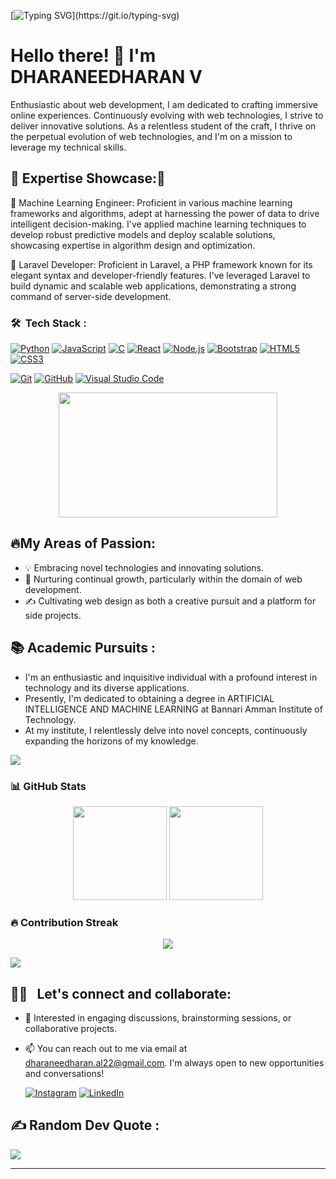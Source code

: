 [![Typing SVG](https://readme-typing-svg.herokuapp.com?size=24&width=600&lines=Welcome+To+My+GitHub+Profile!!!)](https://git.io/typing-svg)

<h1>Hello there! 👋 I'm DHARANEEDHARAN V </h1>

Enthusiastic about web development, I am dedicated to crafting immersive online experiences. Continuously evolving with web technologies, I strive to deliver innovative solutions. As a relentless student of the craft, I thrive on the perpetual evolution of web technologies, and I'm on a mission to leverage my technical skills.

## 🌟 Expertise Showcase:🌟

🔹 Machine Learning Engineer: Proficient in various machine learning frameworks and algorithms, adept at harnessing the power of data to drive intelligent decision-making. I've applied machine learning techniques to develop robust predictive models and deploy scalable solutions, showcasing expertise in algorithm design and optimization.



🔹 Laravel Developer: Proficient in Laravel, a PHP framework known for its elegant syntax and developer-friendly features. I've leveraged Laravel to build dynamic and scalable web applications, demonstrating a strong command of server-side development.


### 🛠 &nbsp;Tech Stack :

[![Python](https://img.shields.io/badge/-Python-3776AB?style=flat-square&logo=python&logoColor=white)](https://www.python.org/)
[![JavaScript](https://img.shields.io/badge/-JavaScript-F7DF1E?style=flat-square&logo=javascript&logoColor=black)](https://developer.mozilla.org/en-US/docs/Web/JavaScript)
[![C](https://img.shields.io/badge/-C-00599C?style=flat-square&logo=c&logoColor=white)](https://en.wikipedia.org/wiki/C_(programming_language))
[![React](https://img.shields.io/badge/-React-61DAFB?style=flat-square&logo=react&logoColor=white)](https://reactjs.org/)
[![Node.js](https://img.shields.io/badge/-Node.js-339933?style=flat-square&logo=node.js&logoColor=white)](https://nodejs.org/)
[![Bootstrap](https://img.shields.io/badge/-Bootstrap-7952B3?style=flat-square&logo=bootstrap&logoColor=white)](https://getbootstrap.com/)
[![HTML5](https://img.shields.io/badge/-HTML5-E34F26?style=flat-square&logo=html5&logoColor=white)](https://developer.mozilla.org/en-US/docs/Web/Guide/HTML/HTML5)
[![CSS3](https://img.shields.io/badge/-CSS3-1572B6?style=flat-square&logo=css3&logoColor=white)](https://developer.mozilla.org/en-US/docs/Web/CSS)

[![Git](https://img.shields.io/badge/-Git-F05032?style=flat-square&logo=git&logoColor=white)](https://git-scm.com/)
[![GitHub](https://img.shields.io/badge/-GitHub-181717?style=flat-square&logo=github&logoColor=white)](https://github.com/)
[![Visual Studio Code](https://img.shields.io/badge/-Visual%20Studio%20Code-007ACC?style=flat-square&logo=visual-studio-code&logoColor=white)](https://code.visualstudio.com/)

<div align="center">
  <img src="https://media.giphy.com/media/dWesBcTLavkZuG35MI/giphy.gif" width="350" height="200"/>
</div>

## 🔥My Areas of Passion:

- 💡 Embracing novel technologies and innovating solutions.
- 🌱 Nurturing continual growth, particularly within the domain of web development.
- ✍️ Cultivating web design as both a creative pursuit and a platform for side projects.
  
## 📚 Academic Pursuits :

- I'm an enthusiastic and inquisitive individual with a profound interest in technology and its diverse applications.
- Presently, I'm dedicated to obtaining a degree in ARTIFICIAL INTELLIGENCE AND MACHINE LEARNING at Bannari Amman Institute of Technology.
- At my institute, I relentlessly delve into novel concepts, continuously expanding the horizons of my knowledge.

<img src="https://user-images.githubusercontent.com/73097560/115834477-dbab4500-a447-11eb-908a-139a6edaec5c.gif">

### 📊 GitHub Stats

<p align="center">
  <img src="https://github-readme-stats.vercel.app/api?username=dharaneedharan-v&show_icons=true&theme=radical" height="150" />
  <img src="https://github-readme-stats.vercel.app/api/top-langs/?username=dharaneedharan-v&layout=compact&theme=radical" height="150"/>
</p>


### 🔥 Contribution Streak

<p align="center">
<img src="https://github-readme-streak-stats.herokuapp.com/?user=dharaneedharan-v&theme=vue-dark&hide_border=true"/>
</p>

<img src="https://user-images.githubusercontent.com/73097560/115834477-dbab4500-a447-11eb-908a-139a6edaec5c.gif">


## 🤝🏻 &nbsp; Let's connect and collaborate:

- 💬 Interested in engaging discussions, brainstorming sessions, or collaborative projects.
- 📫 You can reach out to me via email at dharaneedharan.al22@gmail.com. I'm always open to new opportunities and conversations!

   [![Instagram](https://img.shields.io/badge/Instagram-%23E4405F.svg?logo=Instagram&logoColor=white)](https://www.instagram.com/dharaneedharan._._/) [![LinkedIn](https://img.shields.io/badge/LinkedIn-%230077B5.svg?logo=linkedin&logoColor=white)](https://www.linkedin.com/in/dharaneedharan-v/) 

## ✍️ Random Dev Quote :

![](https://quotes-github-readme.vercel.app/api?type=horizontal&theme=radical)

---













